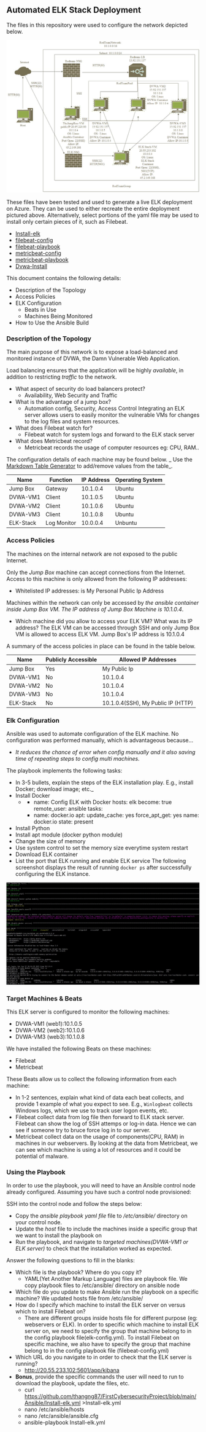 ## Automated ELK Stack Deployment

The files in this repository were used to configure the network depicted below.

![Network Diagram](/Images/Network%20Diagram.jpg) 

These files have been tested and used to generate a live ELK deployment on Azure. They can be used to either recreate the entire deployment pictured above. Alternatively, select portions of the yaml file may be used to install only certain pieces of it, such as Filebeat.

  - [Install-elk](/Ansible/Install-elk.yml)
  - [filebeat-config](/Ansible/filebeat-config.yml)
  - [filebeat-playbook](/Ansible/filebeat-playbook.yml)
  - [metricbeat-config](/Ansible/metricbeat-config.yml)
  - [metricbeat-playbook](/Ansible/metricbeat-playbook.yml)
  - [Dvwa-Install](/Ansible/pentest.yml)

This document contains the following details:
- Description of the Topology
- Access Policies
- ELK Configuration
  - Beats in Use
  - Machines Being Monitored
- How to Use the Ansible Build


### Description of the Topology

The main purpose of this network is to expose a load-balanced and monitored instance of DVWA, the Damn Vulnerable Web Application.

Load balancing ensures that the application will be highly _available_, in addition to restricting _traffic_ to the network.
- What aspect of security do load balancers protect? 
  - Availability, Web Security and Traffic
- What is the advantage of a jump box?
  - Automation config, Security, Access Control
Integrating an ELK server allows users to easily monitor the vulnerable VMs for changes to the log files and system resources.
- What does Filebeat watch for?
  - Filebeat watch for system logs and forward to the ELK stack server
- What does Metricbeat record?
  - Metricbeat records the usage of computer resources eg: CPU, RAM..

The configuration details of each machine may be found below.
_ Use the [Markdown Table Generator](http://www.tablesgenerator.com/markdown_tables) to add/remove values from the table_.

| Name     | Function   | IP Address | Operating System |
|----------|----------  |------------|------------------|
| Jump Box | Gateway    | 10.1.0.4   | Ubuntu           |
| DVWA-VM1 | Client     | 10.1.0.5   | Ubuntu           |
| DVWA-VM2 | Client     | 10.1.0.6   | Ubuntu           |
| DVWA-VM3 | Client     | 10.1.0.8   | Ubuntu           |
| ELK-Stack|Log Monitor | 10.0.0.4   | Unbuntu          |


### Access Policies

The machines on the internal network are not exposed to the public Internet. 

Only the _Jump Box_ machine can accept connections from the Internet. Access to this machine is only allowed from the following IP addresses:
- Whitelisted IP addresses: is My Personal Public Ip Address

Machines within the network can only be accessed by _the ansible container inside Jump Box VM. The IP address of Jump Box Machine is 10.1.0.4_.
- Which machine did you allow to access your ELK VM? What was its IP address?
The ELK VM can be accessed through SSH and only Jump Box VM is allowed to access ELK VM. Jump Box's IP address is 10.1.0.4

A summary of the access policies in place can be found in the table below.

| Name     | Publicly Accessible | Allowed IP Addresses                           |
|----------|---------------------|------------------------------------------------|
| Jump Box | Yes                 | My Public Ip                                   |
| DVWA-VM1 | No                  |  10.1.0.4                                      |
| DVWA-VM2 | No                  |  10.1.0.4                                      |
| DVWA-VM3 | No                  |  10.1.0.4                                      |
| ELK-Stack| No                  |  10.1.0.4(SSH), My Public IP (HTTP)            |

### Elk Configuration

Ansible was used to automate configuration of the ELK machine. No configuration was performed manually, which is advantageous because...
- _It reduces the chance of error when config manually and it also saving time of repeating steps to config multi machines._

The playbook implements the following tasks:
-  In 3-5 bullets, explain the steps of the ELK installation play. E.g., install Docker; download image; etc._
- Install Docker
  - - name: Config ELK with Docker
  hosts: elk
  become: true
  remote_user: ansible
  tasks:
    - name: docker.io
      apt:
        update_cache: yes
        force_apt_get: yes
        name: docker.io
        state: present
- Install Python
- Install apt module (docker python module)
- Change the size of memory
- Use system control to set the memory size everytime system restart
- Download ELK container
- List the port that ELK running and enable ELK service
The following screenshot displays the result of running `docker ps` after successfully configuring the ELK instance.

![ELK Screenshot](/Images/ansible.JPG)

### Target Machines & Beats
This ELK server is configured to monitor the following machines:
- DVWA-VM1 (web1):10.1.0.5 
- DVWA-VM2 (web2):10.1.0.6
- DVWA-VM3 (web3):10.1.0.8

We have installed the following Beats on these machines:
- Filebeat
- Metricbeat

These Beats allow us to collect the following information from each machine:
- In 1-2 sentences, explain what kind of data each beat collects, and provide 1 example of what you expect to see. E.g., `Winlogbeat` collects Windows logs, which we use to track user logon events, etc.
- Filebeat collect data from log file then forward to ELK stack server. Filebeat can show the log of SSH attemps or log-in data. Hence we can see if someone try to bruce force log in to our server.
- Metricbeat collect data on the usage of components(CPU, RAM) in machines in our webservers. By looking at the data from Metricbeat, we can see which machine is using a lot of resources and it could be potential of malware.

### Using the Playbook
In order to use the playbook, you will need to have an Ansible control node already configured. Assuming you have such a control node provisioned: 

SSH into the control node and follow the steps below:
- Copy the _ansible playbook yaml file_ file to _/etc/ansible/_ directory on your control node.
- Update the _host_ file to include the machines inside a specific group that we want to install the playbook on
- Run the playbook, and navigate to _targeted machines(DVWA-VM1 or ELK server)_ to check that the installation worked as expected.

 Answer the following questions to fill in the blanks:
- Which file is the playbook? Where do you copy it?
  - YAML(Yet Another Markup Language) files are playbook file. We copy playbook files to /etc/ansible/ directory on ansible node 
- Which file do you update to make Ansible run the playbook on a specific machine? We updated hosts file from /etc/ansible/ 
- How do I specify which machine to install the ELK server on versus which to install Filebeat on?
  - There are different groups inside hosts file for different purpose (eg: webservers or ELK). In order to specific which machine to install ELK server on, we need to specify the group that machine belong to in the config playbook file(elk-config.yml). To install Filebeat on specific machine, we also have to specify the group that machine belong to in the config playbook file (filebeat-config.yml)
- Which URL do you navigate to in order to check that the ELK server is running?
  - http://20.55.233.102:5601/app/kibana
- **Bonus**, provide the specific commands the user will need to run to download the playbook, update the files, etc.
  - curl https://github.com/thangng87/FirstCybersecurityProject/blob/main/Ansible/Install-elk.yml >Install-elk.yml
  - nano /etc/ansible/hosts
  - nano /etc/ansible/ansible.cfg
  - ansible-playbook Install-elk.yml
